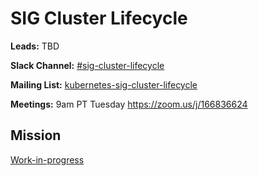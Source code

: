 # SIG Cluster Lifecycle

**Leads:** TBD

**Slack Channel:** [#sig-cluster-lifecycle](https://kubernetes.slack.com/messages/sig-cluster-lifecycle/)

**Mailing List:** [kubernetes-sig-cluster-lifecycle](https://groups.google.com/forum/#!forum/kubernetes-sig-cluster-lifecycle)

**Meetings:** 9am PT Tuesday https://zoom.us/j/166836624


Mission
-------

[Work-in-progress](https://docs.google.com/document/d/1E4cspBTKfzXGxlfMJRIpk-zC4CzoDz8VF_DyofcBNeo/edit)
